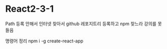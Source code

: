 # React2-3-1

Path 등록 안해서 인터넷 찾아서
github 레포지트리 등록하고 npm 찾느라 강의를 못들음

명령어 정리
npm i -g create-react-app
